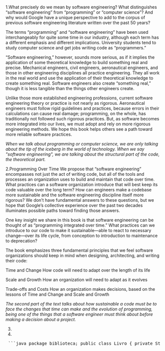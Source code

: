 1.What precisely do we mean by software engineering? What distinguishes “software engineering” from “programming” or “computer science”? And why would Google have a unique perspective to add to the corpus of previous software engineering literature written over the past 50 years?
 
The terms “programming” and “software engineering” have been used interchangeably for quite some time in our industry, although each term has a different emphasis and different implications. University students tend to study computer science and get jobs writing code as “programmers.”
 
“Software engineering,” however, sounds more serious, as if it implies the application of some theoretical knowledge to build something real and precise. Mechanical engineers, civil engineers, aeronautical engineers, and those in other engineering disciplines all practice engineering. They all work in the real world and use the application of their theoretical knowledge to create something real. Software engineers also create “something real,” though it is less tangible than the things other engineers create.
 
Unlike those more established engineering professions, current software engineering theory or practice is not nearly as rigorous. Aeronautical engineers must follow rigid guidelines and practices, because errors in their calculations can cause real damage; programming, on the whole, has traditionally not followed such rigorous practices. But, as software becomes more integrated into our lives, we must adopt and rely on more rigorous engineering methods. We hope this book helps others see a path toward more reliable software practices.

*When we talk about programming or computer science, we are only talking about the tip of the iceberg in the world of technology. When we say "software engineering", we are talking about the structural part of the code, the theoretical part.*

2.Programming Over Time
We propose that “software engineering” encompasses not just the act of writing code, but all of the tools and processes an organization uses to build and maintain that code over time. What practices can a software organization introduce that will best keep its code valuable over the long term? How can engineers make a codebase more sustainable and the software engineering discipline itself more rigorous? We don’t have fundamental answers to these questions, but we hope that Google’s collective experience over the past two decades illuminates possible paths toward finding those answers.
 
One key insight we share in this book is that software engineering can be thought of as “programming integrated over time.” What practices can we introduce to our code to make it sustainable—able to react to necessary change—over its life cycle, from conception to introduction to maintenance to deprecation?
 
The book emphasizes three fundamental principles that we feel software organizations should keep in mind when designing, architecting, and writing their code:
 
Time and Change
How code will need to adapt over the length of its life
 
Scale and Growth
How an organization will need to adapt as it evolves
 
Trade-offs and Costs
How an organization makes decisions, based on the lessons of Time and Change and Scale and Growth


*The second part of the text talks about how sustainable a code must be to face the changes that time can make and the evolution of programming, being one of the things that a software engineer must think about before making a decision about a project.*

3.


5.

<pre lang="java"> ```java package biblioteca; public class Livro { private String titulo; private String isbn; public Livro(String titulo, String isbn) { this.titulo = titulo; this.isbn = isbn; } public String getTitulo() { return titulo; } public void setTitulo(String titulo) { this.titulo = titulo; } public String getIsbn() { return isbn; } public void setIsbn(String isbn) { this.isbn = isbn; } } ``` ```java package biblioteca; import java.util.LinkedList; import java.util.List; public class Biblioteca { private List<Livro> livros = new LinkedList<>(); public void adicionarLivro(Livro livro) { livros.add(livro); } public Livro buscarPorIsbn(String isbn) { for (Livro livro : livros) { if (livro.getIsbn().equals(isbn)) { return livro; } } return null; } public List<Livro> buscarPorTitulo(String titulo) { List<Livro> encontrados = new LinkedList<>(); for (Livro livro : livros) { if (livro.getTitulo().equalsIgnoreCase(titulo)) { encontrados.add(livro); } } return encontrados; } public List<Livro> getLivros() { return livros; } } ``` ```java package biblioteca; import org.junit.jupiter.api.Assertions; import org.junit.jupiter.api.Test; import java.util.List; class BibliotecaTeste { @Test void testBiblioteca() { Biblioteca biblioteca = new Biblioteca(); biblioteca.adicionarLivro(new Livro("Dom Casmurro", "123456")); biblioteca.adicionarLivro(new Livro("Memórias Póstumas", "654321")); Assertions.assertEquals(2, biblioteca.getLivros().size()); Livro livro = biblioteca.buscarPorIsbn("123456"); Assertions.assertEquals("Dom Casmurro", livro.getTitulo()); List<Livro> encontrados = biblioteca.buscarPorTitulo("Memórias Póstumas"); Assertions.assertEquals(1, encontrados.size()); Assertions.assertEquals("654321", encontrados.get(0).getIsbn()); } } ``` </pre>
